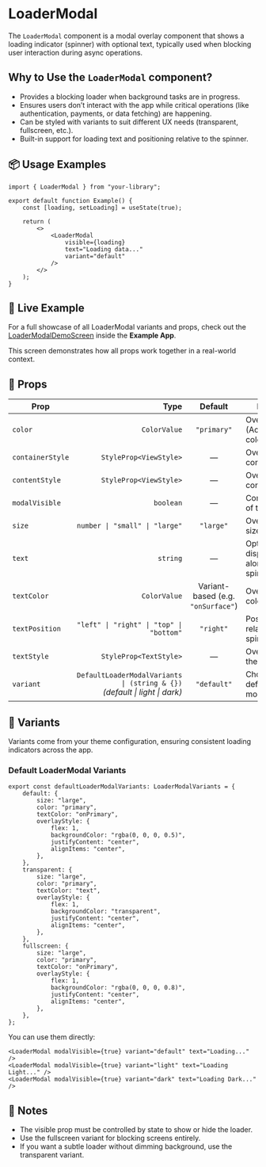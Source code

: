 # LoaderModal

The `LoaderModal` component is a modal overlay component that shows a loading indicator (spinner) with optional text, typically used when blocking user interaction during async operations.


## Why to Use the `LoaderModal` component?

- Provides a blocking loader when background tasks are in progress.
- Ensures users don’t interact with the app while critical operations (like authentication, payments, or data fetching) are happening.
- Can be styled with variants to suit different UX needs (transparent, fullscreen, etc.).
- Built-in support for loading text and positioning relative to the spinner.


## 📦 Usage Examples

```tsx
import { LoaderModal } from "your-library";

export default function Example() {
    const [loading, setLoading] = useState(true);

    return (
        <>
            <LoaderModal
                visible={loading}
                text="Loading data..."
                variant="default"
            />
        </>
    );
}
```


## 📱 Live Example

For a full showcase of all LoaderModal variants and props, check out the [LoaderModalDemoScreen](https://github.com/GeekyHawks/react-native-ui-components/blob/main/example/src/screens/LoaderModalDemoScreen.tsx) inside the **Example App**.

This screen demonstrates how all props work together in a real-world context.


## 🔧 Props

| Prop             |                                                                            Type |               Default              | Description                                    |
| ---------------- | ------------------------------------------------------------------------------: | :--------------------------------: | ---------------------------------------------- |
| `color`          |                                                                    `ColorValue` |             `"primary"`            | Override spinner (ActivityIndicator) color.    |
| `containerStyle` |                                                          `StyleProp<ViewStyle>` |                  —                 | Override outer container style.                |
| `contentStyle`   |                                                          `StyleProp<ViewStyle>` |                  —                 | Override inner content style.                  |
| `modalVisible`   |                                                                       `boolean` |                  —                 | Controls visibility of the modal.              |
| `size`           |                                                  `number \| "small" \| "large"` |              `"large"`             | Override spinner size.                         |
| `text`           |                                                                        `string` |                  —                 | Optional text displayed alongside the spinner. |
| `textColor`      |                                                                    `ColorValue` | Variant-based (e.g. `"onSurface"`) | Override text color.                           |
| `textPosition`   |                                        `"left" \| "right" \| "top" \| "bottom"` |              `"right"`             | Position of text relative to the spinner.      |
| `textStyle`      |                                                          `StyleProp<TextStyle>` |                  —                 | Override style for the text.                   |
| `variant`        | `DefaultLoaderModalVariants \| (string & {})` <br> *(default \| light \| dark)* |             `"default"`            | Choose from default or custom modal variants.  |


## 🎨 Variants

Variants come from your theme configuration, ensuring consistent loading indicators across the app.

### Default LoaderModal Variants

```tsx
export const defaultLoaderModalVariants: LoaderModalVariants = {
    default: {
        size: "large",
        color: "primary",
        textColor: "onPrimary",
        overlayStyle: {
            flex: 1,
            backgroundColor: "rgba(0, 0, 0, 0.5)",
            justifyContent: "center",
            alignItems: "center",
        },
    },
    transparent: {
        size: "large",
        color: "primary",
        textColor: "text",
        overlayStyle: {
            flex: 1,
            backgroundColor: "transparent",
            justifyContent: "center",
            alignItems: "center",
        },
    },
    fullscreen: {
        size: "large",
        color: "primary",
        textColor: "onPrimary",
        overlayStyle: {
            flex: 1,
            backgroundColor: "rgba(0, 0, 0, 0.8)",
            justifyContent: "center",
            alignItems: "center",
        },
    },
};
```

You can use them directly:

```tsx
<LoaderModal modalVisible={true} variant="default" text="Loading..." />
<LoaderModal modalVisible={true} variant="light" text="Loading Light..." />
<LoaderModal modalVisible={true} variant="dark" text="Loading Dark..." />
```


## 📓 Notes

- The visible prop must be controlled by state to show or hide the loader.
- Use the fullscreen variant for blocking screens entirely.
- If you want a subtle loader without dimming background, use the transparent variant.
